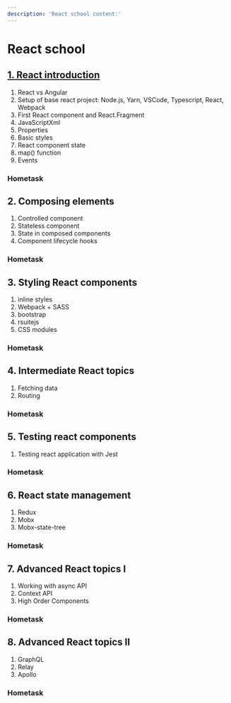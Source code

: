 ```yaml
---
description: 'React school content:'
---
```


# React school

## [1. React introduction](1.-react-introduction.md)

1. React vs Angular
2. Setup of base react project: Node.js, Yarn, VSCode, Typescript, React, Webpack
3. First React component and React.Fragment
4. JavaScriptXml
5. Properties
6. Basic styles
7. React component state
8. map\(\) function
9. Events

### Hometask

## 2. Composing elements

1. Controlled component
2. Stateless component
3. State in composed components
4. Component lifecycle hooks

### Hometask

## 3. Styling React components

1. inline styles
2. Webpack + SASS
3. bootstrap
4. rsuitejs
5. CSS modules

### Hometask

## 4. Intermediate React topics

1. Fetching data
2. Routing

### Hometask

## 5. Testing react components

1. Testing react application with Jest

### Hometask

## 6. React state management

1. Redux
2. Mobx
3. Mobx-state-tree

### Hometask

## 7. Advanced React topics I

1. Working with async API
2. Context API
3. High Order Components

### Hometask

## 8. Advanced React topics II

1. GraphQL
2. Relay
3. Apollo

### Hometask

